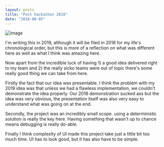 ```yaml
---
layout: posts
title: "Post hackathon 2018"
date: "2018-08-05"
---
```


![image](/hackathon.jpg)

I'm writing this in 2019, although it will be filed in 2018 for my life's chronological order, but this is more of a reflection on what was different here as well as what I think was amazing here.

Now apart from the incredible luck of having 1) a good idea delivered right to my team and 2) the really sicko teams were out of topic there's some really good thing we can take from here.

Firstly the fact that our idea was presentable. I think the problem with my 2019 idea was that unless we had a flawless implementation, we couldn't demonstrate the idea properly. Our 2018 demonstration sucked ass but the idea was very obvious, the presentation itself was also very easy to understand what was going on at the end.

Secondly, the project was an incredibly small scope. using a deterministic solution is really the key here. Having something that wasn't up to chance means debugging is really do-able.

Finally I think complexity of UI made this project take just a little bit too much time. UI has to look good, but it has also have to be simple.
